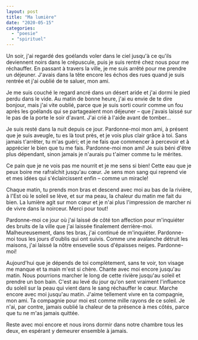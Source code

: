 ```yaml
---
layout: post
title: "Ma lumière"
date: "2020-05-15"
categories: 
  - "poesie"
  - "spirituel"
---
```


Un soir, j'ai regardé des goélands voler dans le ciel jusqu'à ce qu'ils deviennent noirs dans le crépuscule, puis je suis rentré chez nous pour me réchauffer. En passant à travers la ville, je me suis arrêté pour me prendre un déjeuner. J'avais dans la tête encore les échos des rues quand je suis rentrée et j'ai oublié de te saluer, mon ami.

Je me suis couché le regard ancré dans un désert aride et j'ai dormi le pied perdu dans le vide. Au matin de bonne heure, j'ai eu envie de te dire bonjour, mais j'ai vite oublié, parce que je suis sorti courir comme un fou après les goélands qui se partageaient mon déjeuner – que j'avais laissé sur le pas de la porte le soir d'avant. J'ai crié à l'aide avant de tomber...

Je suis resté dans la nuit depuis ce jour. Pardonne-moi mon ami, à présent que je suis aveugle, tu es là tout près, et je vois plus clair grâce à toi. Sans jamais t'arrêter, tu m'as guéri; et je ne fais que commencer à percevoir et à apprécier le bien que tu me fais. Pardonne-moi mon ami! Je suis béni d'être plus dépendant, sinon jamais je n'aurais pu t'aimer comme tu le mérites.

Ce pain que je ne vois pas me nourrit et je me sens si bien! Cette eau que je peux boire me rafraîchit jusqu'au cœur. Je sens mon sang qui reprend vie et mes idées qui s'éclaircissent enfin – comme un miracle!

Chaque matin, tu prends mon bras et descend avec moi au bas de la rivière, à l'Est où le soleil se lève, et sur ma peau, la chaleur du matin me fait du bien. La lumière agit sur mon cœur et je n'ai plus l'impression de marcher ni de vivre dans la noirceur. Merci pour tout!

Pardonne-moi ce jour où j'ai laissé de côté ton affection pour m'inquiéter des bruits de la ville que j'ai laissée finalement derrière-moi. Malheureusement, dans tes bras, j'ai continué de m'inquiéter. Pardonne-moi tous les jours d'oublis qui ont suivis. Comme une avalanche détruit les maisons, j'ai laissé la nôtre ensevelie sous d'épaisses neiges. Pardonne-moi!

Aujourd'hui que je dépends de toi complètement, sans te voir, ton visage me manque et ta main m'est si chère. Chante avec moi encore jusqu'au matin. Nous pourrions marcher le long de cette rivière jusqu'au soleil et prendre un bon bain. C'est au levé du jour qu'on sent vraiment l'influence du soleil sur la peau qui vient dans le sang réchauffer le cœur. Marche encore avec moi jusqu'au matin. J'aime tellement vivre en ta compagnie, mon ami. Ta compagnie pour moi est comme mille rayons de ce soleil. Je n'ai, par contre, jamais oublié la chaleur de ta présence à mes côtés, parce que tu ne m'as jamais quittée.

Reste avec moi encore et nous irons dormir dans notre chambre tous les deux, en espérant y demeurer ensemble à jamais.
